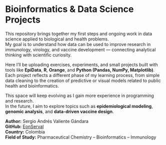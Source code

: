 # Bioinformatics & Data Science Projects

This repository brings together my first steps and ongoing work in data science applied to biological and health problems.  
My goal is to understand how data can be used to improve research in immunology, virology, and vaccine development — connecting analytical thinking with scientific curiosity.

Here I’ll be uploading exercises, experiments, and small projects built with tools like **EpiData**, **R**, **Orange**, and **Python (Pandas, NumPy, Matplotlib)**.  
Each project reflects a different phase of my learning process, from simple data cleaning to the creation of predictive or visual models related to public health and bioinformatics.

This space will keep evolving as I gain more experience in programming and research.  
In the future, I aim to explore topics such as **epidemiological modeling**, **genomic analysis**, and **data-driven vaccine design**.

**Author:** Sergio Andrés Valiente Gándara  
**GitHub:** [EonServal](https://github.com/EonServal)  
**Country:** Colombia  
**Field of Study:** Pharmaceutical Chemistry – Bioinformatics – Immunology
